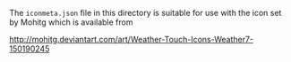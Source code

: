 The `iconmeta.json` file in this directory is suitable for use with the 
icon set by Mohitg which is available from 

http://mohitg.deviantart.com/art/Weather-Touch-Icons-Weather7-150190245